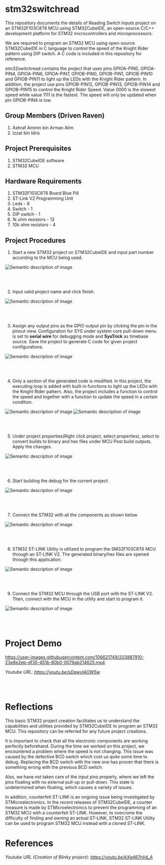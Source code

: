 # stm32switchread
This repository documents the details of Reading Switch Inputs project on an STM32F103C8T6 MCU using STM32CubeIDE, an open-source C/C++ development platform for STM32 microcontrollers and microprocessors.

We are required to program an STM32 MCU using open-source STM32CubeIDE in C language to control the speed of the Knight Rider pattern using DIP switch. A C code is included in this repository for reference.

stm32switchread contains the project that uses pins GPIOA-PIN0, GPIOA-PIN4, GPIOA-PIN6, GPIOA-PIN7, GPIOB-PIN0, GPIOB-PIN1, GPIOB-PIN10 and GPIOB-PIN11 to light up the LEDs with the Knight Rider pattern. In addition, the project use pins GPIOB-PIN12, GPIOB-PIN13, GPIOB-PIN14 and GPIOB-PIN15 to control the Knight Rider Speed. Value 0000 is the slowest speed while value 1111 is the fastest. The speed will only be updated when pin GPIOB-PIN4 is low.



## Group Members (Driven Raven)
1. Ashraf Aminin bin Arman Alim
2. Izzat bin Idris



## Project Prerequisites
1. STM32CubeIDE software
2. STM32 MCU



## Hardware Requirements
1. STM32F103C8T6 Board Blue Pill
2. ST-Link V2 Programming Unit
3. Leds - 8
4. Switch - 1
5. DIP switch - 1 
6. 1k ohm resistors - 13
7. 10k ohm resistors - 4



## Project Procedures
1. Start a new STM32 project on STM32CubeIDE and input part number according to the MCU being used.

![Semantic description of image](/image/pic1.jpg)


<br/>
<br/>


2. Input valid project name and click finish.

![Semantic description of image](/image/pic2.png)


<br/>
<br/>


3. Assign any output pins as the GPIO output pin by clicking the pin in the pinout view. Configuration for SYS under system core pull-down menu is set to **serial wire** for debugging mode and **SysTrick** as timebase source. Save the project to generate C code for given project configurations.

![Semantic description of image](/image/pic3.png)


<br/>
<br/>


4. Only a section of the generated code is modified. In this project, the executing loop is added with built-in functions to light up the LEDs with the Knight Rider pattern. Also, the project includes a function to control the speed and together with a function to update the speed in a certain condition.

![Semantic description of image](/image/pic4.png)
![Semantic description of image](/image/pic9.png)

<br/>
<br/>


5. Under project properties(Right click project, select properties), select to convert builds to binary and hex files under MCU Post build outputs. Apply the changes.

![Semantic description of image](/image/pic6.png)


<br/>
<br/>


6. Start building the debug for the current project.

![Semantic description of image](/image/pic5.png)


<br/>
<br/>


7. Connect the STM32 with all the components as shown below

![Semantic description of image](/image/schematic.png)


<br/>
<br/>


8. STM32 ST-LINK Utility is utilized to program the SM32F103C8T6 MCU through an ST-LINK V2. The generated binary/hex files are opened through this application.

![Semantic description of image](/image/pic7.png)


<br/>
<br/>


9. Connect the STM32 MCU through the USB port with the ST-LINK V2. Then, connect with the MCU in the utility and start to program it.

![Semantic description of image](/image/pic8.png)


<br/>
<br/>


# Project Demo

https://user-images.githubusercontent.com/106621749/203887910-23e8e2eb-df35-451b-80b0-0079ab214625.mp4

*Youtube URL: https://youtu.be/sDqwvIAOW5w*


<br/>
<br/>


# Reflections

This basic STM32 project creation facilitates us to understand the capabilities and utilities provided by STM32CubeIDE to program an STM32 MCU. This repository can be referred for any future project creations.

It is important to check that all the electronic components are working perfectly beforehand. During the time we worked on this project, we encountered a problem where the speed is not changing. This issue was caused by the defective BCD switch which cost us quite some time to debug. Replacing the BCD switch with the new one has proven that there is something wrong with the previous BCD switch.

Also, we have not taken care of the input pins properly, where we left the pins floating with no external pull-up or pull-down. This state is undetermined when floating, which causes a variety of issues.

In addition, counterfeit ST-LINK is an ongoing issue being investigated by STMicroelectronics. In the recent releases of STM32CubeIDE, a counter measure is made by STMicroelectronics to prevent the programming of an STM32 MCU with a counterfeit ST-LINK. However, to overcome the difficulty of finding and owning an actual ST-LINK, STM32 ST-LINK Utility can be used to program STM32 MCU instead with a cloned ST-LINK.




# References

*Youtube URL (Creation of Blinky project): https://youtu.be/kXg467nVd_A*
